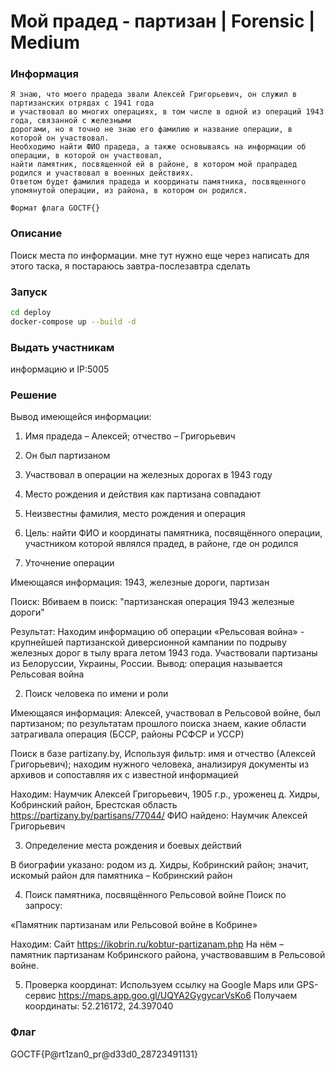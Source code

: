 # Мой прадед - партизан | Forensic | Medium

### Информация

```
Я знаю, что моего прадеда звали Алексей Григорьевич, он служил в партизанских отрядах с 1941 года  
и участвовал во многих операциях, в том числе в одной из операций 1943 года, связанной с железными  
дорогами, но я точно не знаю его фамилию и название операции, в которой он участвовал.  
Необходимо найти ФИО прадеда, а также основываясь на информации об операции, в которой он участвовал,  
найти памятник, посвященной ей в районе, в котором мой прапрадед родился и участвовал в военных действиях.  
Ответом будет фамилия прадеда и координаты памятника, посвященного упомянутой операции, из района, в котором он родился.  
 
Формат флага GOCTF{}
```

### Описание

Поиск места по информации. 
мне тут нужно еще через написать для этого таска, я постараюсь завтра-послезавтра сделать

### Запуск

```sh
cd deploy
docker-compose up --build -d

```

### Выдать учаcтникам

информацию и IP:5005

### Решение
Вывод имеющейся информации:

1. Имя прадеда – Алексей; отчество – Григорьевич
2. Он был партизаном
3. Участвовал в операции на железных дорогах в 1943 году
4. Место рождения и действия как партизана совпадают
5. Неизвестны фамилия, место рождения и операция
6. Цель: найти ФИО и координаты памятника, посвящённого операции, участником которой являлся прадед, в районе, где он родился

1. Уточнение операции

Имеющаяся информация: 1943, железные дороги, партизан

Поиск:
Вбиваем в поиск:
"партизанская операция 1943 железные дороги"

Результат:
Находим информацию об операции «Рельсовая война» - крупнейшей партизанской диверсионной кампании по подрыву железных дорог в тылу врага летом 1943 года. Участвовали партизаны из Белоруссии, Украины, России.
Вывод: операция называется Рельсовая война

2. Поиск человека по имени и роли

Имеющаяся информация: Алексей, участвовал в Рельсовой войне, был партизаном; по результатам прошлого поиска знаем, какие области затрагивала операция (БССР, районы РСФСР и УССР)

Поиск в базе partizany.by, Используя фильтр: имя и отчество (Алексей Григорьевич); находим нужного человека, анализируя документы из архивов и сопоставляя их с известной информацией

Находим:
Наумчик Алексей Григорьевич, 1905 г.р., уроженец д. Хидры, Кобринский район, Брестская область https://partizany.by/partisans/77044/
ФИО найдено: Наумчик Алексей Григорьевич

3. Определение места рождения и боевых действий 

В биографии указано: родом из д. Хидры, Кобринский район; значит, искомый район для памятника – Кобринский район

4. Поиск памятника, посвящённого Рельсовой войне
Поиск по запросу:

«Памятник партизанам или Рельсовой войне в Кобрине»

Находим:
Сайт https://ikobrin.ru/kobtur-partizanam.php
На нём – памятник партизанам Кобринского района, участвовавшим в Рельсовой войне.

5. Проверка координат:
Используем ссылку на Google Maps или GPS-сервис
https://maps.app.goo.gl/UQYA2GygycarVsKo6
Получаем координаты: 52.216172, 24.397040

### Флаг

GOCTF{P@rt1zan0_pr@d33d0_28723491131}

